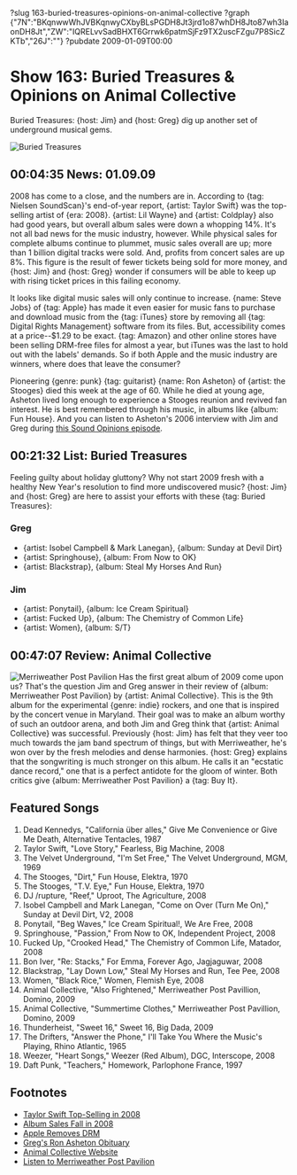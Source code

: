 ?slug 163-buried-treasures-opinions-on-animal-collective
?graph {"7N":"BKqnwwWhJVBKqnwyCXbyBLsPGDH8Jt3jrd1o87whDH8Jto87wh3IaonDH8Jt","ZW":"IQRELvvSadBHXT6Grrwk6patmSjFz9TX2uscFZgu7P8SicZKTb","26J":""}
?pubdate 2009-01-09T00:00

# Show 163: Buried Treasures & Opinions on Animal Collective
Buried Treasures: {host: Jim} and {host: Greg} dig up another set of underground musical gems.

![Buried Treasures](http://static.soundopinions.org/images/buriedtreasures/mapcoins.jpg)

## 00:04:35 News: 01.09.09
2008 has come to a close, and the numbers are in. According to {tag: Nielsen SoundScan}'s end-of-year report, {artist: Taylor Swift} was the top-selling artist of {era: 2008}. {artist: Lil Wayne} and {artist: Coldplay} also had good years, but overall album sales were down a whopping 14%. It's not all bad news for the music industry, however. While physical sales for complete albums continue to plummet, music sales overall are up; more than 1 billion digital tracks were sold. And, profits from concert sales are up 8%. This figure is the result of fewer tickets being sold for more money, and {host: Jim} and {host: Greg} wonder if consumers will be able to keep up with rising ticket prices in this failing economy.

It looks like digital music sales will only continue to increase. {name: Steve Jobs} of {tag: Apple} has made it even easier for music fans to purchase and download music from the {tag: iTunes} store by removing all {tag: Digital Rights Management} software from its files. But, accessibility comes at a price--$1.29 to be exact. {tag: Amazon} and other online stores have been selling DRM-free files for almost a year, but iTunes was the last to hold out with the labels' demands. So if both Apple and the music industry are winners, where does that leave the consumer?

Pioneering {genre: punk} {tag: guitarist} {name: Ron Asheton} of {artist: the Stooges} died this week at the age of 60. While he died at young age, Asheton lived long enough to experience a Stooges reunion and revived fan interest. He is best remembered through his music, in albums like {album: Fun House}. And you can listen to Asheton's 2006 interview with Jim and Greg during [this Sound Opinions episode](/show/66). 

## 00:21:32 List: Buried Treasures
Feeling guilty about holiday gluttony? Why not start 2009 fresh with a healthy New Year's resolution to find more undiscovered music? {host: Jim} and {host: Greg} are here to assist your efforts with these {tag: Buried Treasures}:

### Greg 
- {artist: Isobel Campbell & Mark Lanegan}, {album: Sunday at Devil Dirt}
- {artist: Springhouse}, {album: From Now to OK}
- {artist: Blackstrap}, {album: Steal My Horses And Run}

### Jim 
- {artist: Ponytail}, {album: Ice Cream Spiritual}
- {artist: Fucked Up}, {album: The Chemistry of Common Life}
- {artist: Women}, {album: S/T}

## 00:47:07 Review: Animal Collective
![Merriweather Post Pavilion](http://is3.mzstatic.com/image/thumb/Music/v4/5e/55/7e/5e557e44-5b41-4fc6-2572-96340896e131/source/600x600bb.jpg "5664621/301756963")
Has the first great album of 2009 come upon us? That's the question Jim and Greg answer in their review of {album: Merriweather Post Pavilion} by {artist: Animal Collective}. This is the 9th album for the experimental {genre: indie} rockers, and one that is inspired by the concert venue in Maryland. Their goal was to make an album worthy of such an outdoor arena, and both Jim and Greg think that {artist: Animal Collective} was successful. Previously {host: Jim} has felt that they veer too much towards the jam band spectrum of things, but with Merriweather, he's won over by the fresh melodies and dense harmonies. {host: Greg} explains that the songwriting is much stronger on this album. He calls it an "ecstatic dance record," one that is a perfect antidote for the gloom of winter. Both critics give {album: Merriweather Post Pavilion} a {tag: Buy It}.

## Featured Songs
1. Dead Kennedys, "California über alles," Give Me Convenience or Give Me Death, Alternative Tentacles, 1987
2. Taylor Swift, "Love Story," Fearless, Big Machine, 2008
3. The Velvet Underground, "I'm Set Free," The Velvet Underground, MGM, 1969
4. The Stooges, "Dirt," Fun House, Elektra, 1970
5. The Stooges, "T.V. Eye," Fun House, Elektra, 1970
6. DJ /rupture, "Reef," Uproot, The Agriculture, 2008
7. Isobel Campbell and Mark Lanegan, "Come on Over (Turn Me On)," Sunday at Devil Dirt, V2, 2008
8. Ponytail, "Beg Waves," Ice Cream Spiritual!, We Are Free, 2008
9. Springhouse, "Passion," From Now to OK, Independent Project, 2008
10. Fucked Up, "Crooked Head," The Chemistry of Common Life, Matador, 2008
11. Bon Iver, "Re: Stacks," For Emma, Forever Ago, Jagjaguwar, 2008
12. Blackstrap, "Lay Down Low," Steal My Horses and Run, Tee Pee, 2008
13. Women, "Black Rice," Women, Flemish Eye, 2008
14. Animal Collective, "Also Frightened," Merriweather Post Pavillion, Domino, 2009
15. Animal Collective, "Summertime Clothes," Merriweather Post Pavillion, Domino, 2009
16. Thunderheist, "Sweet 16," Sweet 16, Big Dada, 2009
17. The Drifters, "Answer the Phone," I'll Take You Where the Music's Playing, Rhino Atlantic, 1965
18. Weezer, "Heart Songs," Weezer (Red Album), DGC, Interscope, 2008
19. Daft Punk, "Teachers," Homework, Parlophone France, 1997

## Footnotes 
- [Taylor Swift Top-Selling in 2008](http://www.cmt.com/news/country-music/1602002/taylor-swift-was-americas-best-selling-album-artist-of-2008.jhtml)
- [Album Sales Fall in 2008](http://www.nytimes.com/2009/01/01/arts/music/01indu.html)
- [Apple Removes DRM](http://www.brighthand.com/default.asp?newsID=14773)
- [Greg's Ron Asheton Obituary](http://www.popmatters.com/article/68854-ron-asheton-the-godfather-of-punk-guitar/)
- [Animal Collective Website](http://myanimalhome.net/)
- [Listen to Merriweather Post Pavilion](http://www.last.fm/music/Animal+Collective/Merriweather+Post+Pavilion)
